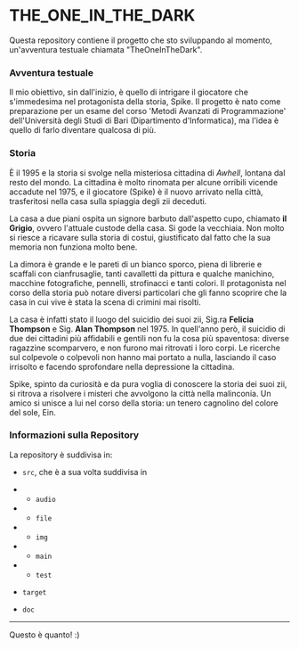 # THE_ONE_IN_THE_DARK
Questa repository contiene il progetto che sto sviluppando al momento, un'avventura testuale chiamata "TheOneInTheDark".

### Avventura testuale 
Il mio obiettivo, sin dall'inizio, è quello di intrigare il giocatore che s'immedesima nel protagonista della storia, Spike. Il progetto è nato come preparazione per un esame del corso 'Metodi Avanzati di Programmazione' dell'Università degli Studi di Bari (Dipartimento d'Informatica), ma l'idea è quello di farlo diventare qualcosa di più.

### Storia
È il 1995 e la storia si svolge nella misteriosa cittadina di _Awhell_, lontana dal resto del mondo. La cittadina è molto rinomata per alcune orribili vicende accadute nel 1975, e il giocatore (Spike) è il nuovo arrivato nella città, trasferitosi nella casa sulla spiaggia degli zii deceduti.

La casa a due piani ospita un signore barbuto dall'aspetto cupo, chiamato **il Grigio**, ovvero l'attuale custode della casa. Si gode la vecchiaia. Non molto si riesce a ricavare sulla storia di costui, giustificato dal fatto che la sua memoria non funziona molto bene.

La dimora è grande e le pareti di un bianco sporco, piena di librerie e scaffali con cianfrusaglie, tanti cavalletti da pittura e qualche manichino, macchine fotografiche, pennelli, strofinacci e tanti colori. Il protagonista nel corso della storia può notare diversi particolari che gli fanno scoprire che la casa in cui vive è stata la scena di crimini mai risolti.

La casa è infatti stato il luogo del suicidio dei suoi zii, Sig.ra **Felicia Thompson** e Sig. **Alan Thompson** nel 1975. In quell'anno però, il suicidio di due dei cittadini più affidabili e gentili non fu la cosa più spaventosa: diverse ragazzine scomparvero, e non furono mai ritrovati i loro corpi. Le ricerche sul colpevole o colpevoli non hanno mai portato a nulla, lasciando il caso irrisolto e facendo sprofondare nella depressione la cittadina.

Spike, spinto da curiosità e da pura voglia di conoscere la storia dei suoi zii, si ritrova a risolvere i misteri che avvolgono la città nella malinconia. Un amico si unisce a lui nel corso della storia: un tenero cagnolino del colore del sole, Ein.

### Informazioni sulla Repository
La repository è suddivisa in:
 - `src`, che è a sua volta suddivisa in
 - - `audio`
 - - `file`
 - - `img`
 - - `main`
 - - `test`
 
 - `target`
 
 - `doc`
 -----------
 Questo è quanto! :)
